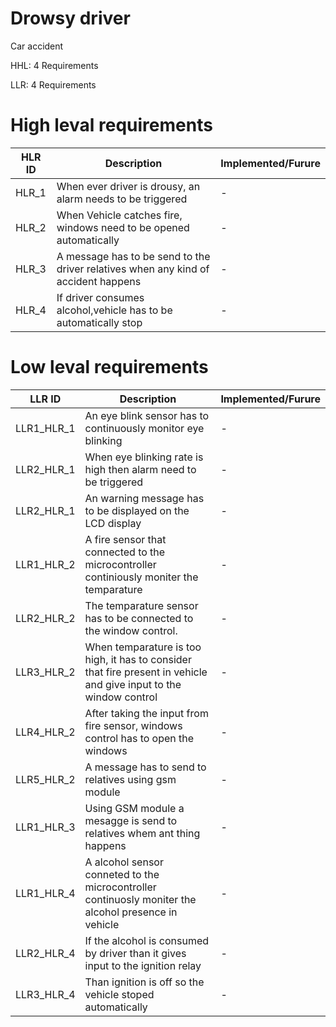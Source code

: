 # Drowsy driver

Car accident

HHL:
4 Requirements

LLR:
4 Requirements


# High leval requirements
|HLR ID|Description|Implemented/Furure|
|------|-----------|------------------|
|HLR_1|When ever driver is drousy, an alarm needs to be triggered|-|
|HLR_2|When Vehicle catches fire, windows need to be opened automatically|-|
|HLR_3|A message has to be send to the driver relatives when any kind of accident happens|-|
|HLR_4|If driver consumes alcohol,vehicle has to be automatically stop|-|


# Low leval requirements
|LLR ID|Description|Implemented/Furure|
|------|-----------|------------------|
|LLR1_HLR_1|An eye blink sensor has to continuously monitor eye blinking|-|
|LLR2_HLR_1|When eye blinking rate is high then alarm need to be triggered|-|
|LLR2_HLR_1|An warning message has to be displayed on the LCD display|-|
|LLR1_HLR_2|A fire sensor that connected to the microcontroller continiously moniter the temparature|-|
|LLR2_HLR_2|The temparature sensor has to be connected to the window control.|-|
|LLR3_HLR_2|When temparature is too high, it has to consider that fire present in vehicle and give input to the window control|-|
|LLR4_HLR_2|After taking the input from fire sensor, windows control has to open the windows|-|
|LLR5_HLR_2|A message has to send to relatives using gsm module|-|
|LLR1_HLR_3|Using GSM module a mesagge is send to relatives whem ant thing happens|-|
|LLR1_HLR_4|A alcohol sensor conneted to the microcontroller continuosly moniter the alcohol presence in vehicle|-|
|LLR2_HLR_4|If the alcohol is consumed by driver than it gives input to the ignition relay|-|
|LLR3_HLR_4|Than ignition is off so the vehicle stoped automatically|-|

